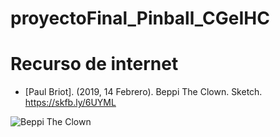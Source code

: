 # proyectoFinal_Pinball_CGeIHC

# Recurso de internet
- [Paul Briot]. (2019, 14 Febrero). Beppi The Clown. Sketch. https://skfb.ly/6UYML

![Beppi The Clown](https://media.sketchfab.com/models/614dfc63e5624a2583ed2522b615375f/thumbnails/f6ea183e2d2542d1ab66dc459da59b3e/blob.jpeg)